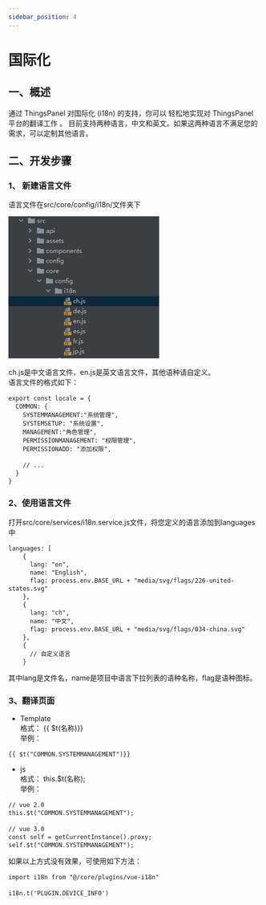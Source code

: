 ```yaml
---
sidebar_position: 4
---
```


# 国际化

## 一、概述
通过 ThingsPanel 对国际化 (i18n) 的支持，你可以 轻松地实现对 ThingsPanel 平台的翻译工作 。
目前支持两种语言，中文和英文。如果这两种语言不满足您的需求，可以定制其他语言。


## 二、开发步骤

### 1、 新建语言文件
语言文件在src/core/config/i18n/文件夹下

![img.png](images/lang_2_1_1.png)

ch.js是中文语言文件，en.js是英文语言文件，其他语种请自定义。  
语言文件的格式如下：
```aidl
export const locale = {
  COMMON: {
    SYSTEMMANAGEMENT:"系统管理",
    SYSTEMSETUP: "系统设置",
    MANAGEMENT:"角色管理",
    PERMISSIONMANAGEMENT: "权限管理",
    PERMISSIONADD: "添加权限",
    
    // ...
  }
}
```
### 2、使用语言文件
打开src/core/services/i18n.service.js文件，将您定义的语言添加到languages中
```aidl
languages: [
    {
      lang: "en",
      name: "English",
      flag: process.env.BASE_URL + "media/svg/flags/226-united-states.svg"
    },
    {
      lang: "ch",
      name: "中文",
      flag: process.env.BASE_URL + "media/svg/flags/034-china.svg"
    },
    {
      // 自定义语言
    }
```
其中lang是文件名，name是项目中语言下拉列表的语种名称，flag是语种图标。

### 3、翻译页面
- Template  
  格式： {{ $t(名称)}}  
  举例：
```aidl
{{ $t("COMMON.SYSTEMMANAGEMENT")}}
```
  

- js  
  格式： this.$t(名称);  
  举例：
```aidl
// vue 2.0
this.$t("COMMON.SYSTEMMANAGEMENT");

// vue 3.0
const self = getCurrentInstance().proxy;
self.$t("COMMON.SYSTEMMANAGEMENT");
```
如果以上方式没有效果，可使用如下方法：

```aidl
import i18n from "@/core/plugins/vue-i18n"

i18n.t('PLUGIN.DEVICE_INFO')
```